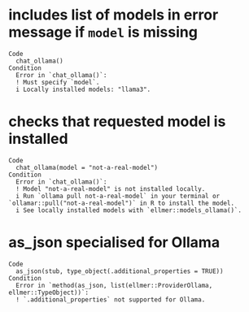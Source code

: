 # includes list of models in error message if `model` is missing

    Code
      chat_ollama()
    Condition
      Error in `chat_ollama()`:
      ! Must specify `model`.
      i Locally installed models: "llama3".

# checks that requested model is installed

    Code
      chat_ollama(model = "not-a-real-model")
    Condition
      Error in `chat_ollama()`:
      ! Model "not-a-real-model" is not installed locally.
      i Run `ollama pull not-a-real-model` in your terminal or `ollamar::pull("not-a-real-model")` in R to install the model.
      i See locally installed models with `ellmer::models_ollama()`.

# as_json specialised for Ollama

    Code
      as_json(stub, type_object(.additional_properties = TRUE))
    Condition
      Error in `method(as_json, list(ellmer::ProviderOllama, ellmer::TypeObject))`:
      ! `.additional_properties` not supported for Ollama.

